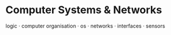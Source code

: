 # Computer Systems & Networks 

logic · computer organisation · os · networks · interfaces · sensors